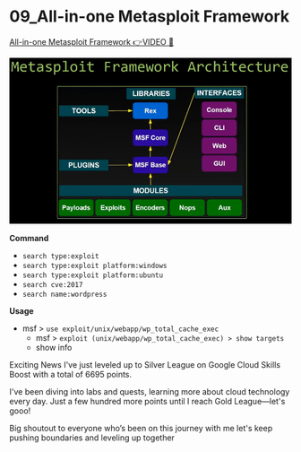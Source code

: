 # 09_All-in-one Metasploit Framework

[All-in-one Metasploit Framework 👉VIDEO &#128279;](https://codered.eccouncil.org/courseVideo/Kali-for-Penetration-Testers?lessonId=68db8b80-c040-47e0-9e98-314fb892e684&finalAssessment=false)

![](img/metasploit.png)

**Command**

- `search type:exploit`
- `search type:exploit platform:windows`
- `search type:exploit platform:ubuntu`
- `search cve:2017`
- `search name:wordpress`

**Usage**

- msf > `use exploit/unix/webapp/wp_total_cache_exec`
  - msf > `exploit (unix/webapp/wp_total_cache_exec) > show targets`
  - show info

Exciting News
I've just leveled up to Silver League on Google Cloud Skills Boost with a total of 6695 points.

I've been diving into labs and quests, learning more about cloud technology every day. Just a few hundred more points until I reach Gold League—let's gooo!

Big shoutout to everyone who’s been on this journey with me
let's keep pushing boundaries and leveling up together
